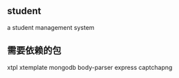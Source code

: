 ## student
a student management system

## 需要依赖的包
xtpl xtemplate mongodb body-parser express captchapng
